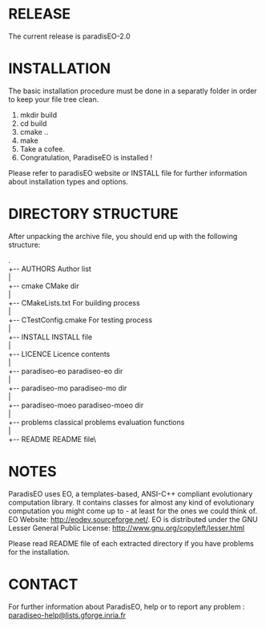 
RELEASE
==========================================================================================

The current release is paradisEO-2.0

INSTALLATION
==========================================================================================
The basic installation procedure must be done in a separatly folder in order to keep
your file tree clean.

1. mkdir build
2. cd build
3. cmake ..
4. make
5. Take a cofee.
6. Congratulation, ParadiseEO is installed !

Please refer to paradisEO website or INSTALL file for further information about
installation types and options.

DIRECTORY STRUCTURE
==========================================================================================
After unpacking the archive file, you should end up with the following
structure:

.\
+-- AUTHORS Author list\
|\
+-- cmake                 CMake dir\
|\
+-- CMakeLists.txt			  For building process\
|\
+-- CTestConfig.cmake		  For testing process\
|\
+-- INSTALL                    INSTALL file\
|\
+-- LICENCE				      Licence contents\
|\
+-- paradiseo-eo 			  paradiseo-eo dir\
|\
+-- paradiseo-mo               paradiseo-mo dir\
|\
+-- paradiseo-moeo             paradiseo-moeo  dir\
|\
+-- problems                    classical problems evaluation functions\
|\
+-- README				       README file\


NOTES
==========================================================================================

ParadisEO uses EO, a templates-based, ANSI-C++ compliant evolutionary computation library.
It contains classes for almost any kind of evolutionary computation you might come up to - at
least for the ones we could think of.
EO Website: http://eodev.sourceforge.net/.
EO is distributed under the GNU Lesser General Public License: http://www.gnu.org/copyleft/lesser.html

Please read README file of each extracted directory if you have
problems for the installation.

CONTACT
==========================================================================================
For further information about ParadisEO, help or to report any
problem : paradiseo-help@lists.gforge.inria.fr

